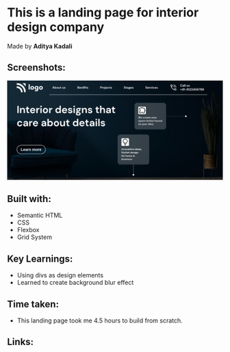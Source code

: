 # This is a landing page for interior design company

Made by **Aditya Kadali**

## Screenshots:

![Desktop view](./screenshots/Desktop.png)

## Built with:

- Semantic HTML
- CSS
- Flexbox
- Grid System

## Key Learnings: 

- Using divs as design elements
- Learned to create background blur effect

## Time taken:

- This landing page took me 4.5 hours to build from scratch.

## Links: 

